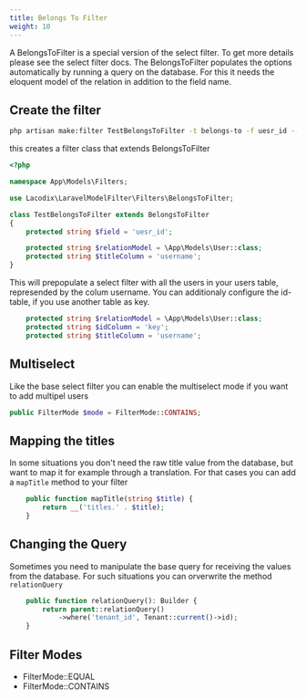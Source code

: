 ```yaml
---
title: Belongs To Filter
weight: 10
---
```


A BelongsToFilter is a special version of the select filter. To get more details please see the select filter docs.
The BelongsToFilter populates the options automatically by running a query on the database. For this it needs
the eloquent model of the relation in addition to the field name.

## Create the filter

```bash
php artisan make:filter TestBelongsToFilter -t belongs-to -f uesr_id --relation="\App\Models\User" --title=username
```

this creates a filter class that extends BelongsToFilter

```php
<?php

namespace App\Models\Filters;

use Lacodix\LaravelModelFilter\Filters\BelongsToFilter;

class TestBelongsToFilter extends BelongsToFilter
{
    protected string $field = 'uesr_id';

    protected string $relationModel = \App\Models\User::class;
    protected string $titleColumn = 'username';
}

```

This will prepopulate a select filter with all the users in your users table, represended by the colum username.
You can additionaly configure the id-table, if you use another table as key.
```php
    protected string $relationModel = \App\Models\User::class;
    protected string $idColumn = 'key';
    protected string $titleColumn = 'username';
```

## Multiselect

Like the base select filter you can enable the multiselect mode if you want to add multipel users
```php
public FilterMode $mode = FilterMode::CONTAINS;
```

## Mapping the titles

In some situations you don't need the raw title value from the database, but want to map it for example through a
translation. For that cases you can add a `mapTitle` method to your filter

```php
    public function mapTitle(string $title) {
        return __('titles.' . $title);
    }
```

## Changing the Query

Sometimes you need to manipulate the base query for receiving the values from the database. For such
situations you can orverwrite the method `relationQuery`

```php
    public function relationQuery(): Builder {
        return parent::relationQuery()
            ->where('tenant_id', Tenant::current()->id);
    }
```

## Filter Modes

- FilterMode::EQUAL
- FilterMode::CONTAINS
